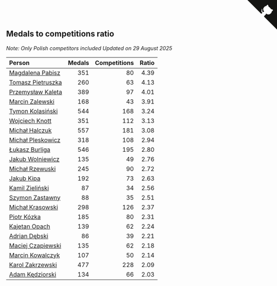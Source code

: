 ## Medals to competitions ratio

*Note: Only Polish competitors included*
*Updated on 29 August 2025*

| Person | Medals | Competitions | Ratio |
| :--- | ---: | ---: | ---: |
| [Magdalena Pabisz](https://www.worldcubeassociation.org/persons/2017PABI01) | 351 | 80 | 4.39 |
| [Tomasz Pietruszka](https://www.worldcubeassociation.org/persons/2021PIET01) | 260 | 63 | 4.13 |
| [Przemysław Kaleta](https://www.worldcubeassociation.org/persons/2012KALE01) | 389 | 97 | 4.01 |
| [Marcin Zalewski](https://www.worldcubeassociation.org/persons/2011ZALE02) | 168 | 43 | 3.91 |
| [Tymon Kolasiński](https://www.worldcubeassociation.org/persons/2016KOLA02) | 544 | 168 | 3.24 |
| [Wojciech Knott](https://www.worldcubeassociation.org/persons/2011KNOT01) | 351 | 112 | 3.13 |
| [Michał Halczuk](https://www.worldcubeassociation.org/persons/2006HALC01) | 557 | 181 | 3.08 |
| [Michał Pleskowicz](https://www.worldcubeassociation.org/persons/2009PLES01) | 318 | 108 | 2.94 |
| [Łukasz Burliga](https://www.worldcubeassociation.org/persons/2013BURL01) | 546 | 195 | 2.80 |
| [Jakub Wolniewicz](https://www.worldcubeassociation.org/persons/2012WOLN01) | 135 | 49 | 2.76 |
| [Michał Rzewuski](https://www.worldcubeassociation.org/persons/2014RZEW01) | 245 | 90 | 2.72 |
| [Jakub Kipa](https://www.worldcubeassociation.org/persons/2010KIPA01) | 192 | 73 | 2.63 |
| [Kamil Zieliński](https://www.worldcubeassociation.org/persons/2008ZIEL01) | 87 | 34 | 2.56 |
| [Szymon Zastawny](https://www.worldcubeassociation.org/persons/2023ZAST01) | 88 | 35 | 2.51 |
| [Michał Krasowski](https://www.worldcubeassociation.org/persons/2013KRAS02) | 298 | 126 | 2.37 |
| [Piotr Kózka](https://www.worldcubeassociation.org/persons/2005KOZK01) | 185 | 80 | 2.31 |
| [Kajetan Opach](https://www.worldcubeassociation.org/persons/2018OPAC01) | 139 | 62 | 2.24 |
| [Adrian Dębski](https://www.worldcubeassociation.org/persons/2017DEBS01) | 86 | 39 | 2.21 |
| [Maciej Czapiewski](https://www.worldcubeassociation.org/persons/2014CZAP01) | 135 | 62 | 2.18 |
| [Marcin Kowalczyk](https://www.worldcubeassociation.org/persons/2011KOWA01) | 107 | 50 | 2.14 |
| [Karol Zakrzewski](https://www.worldcubeassociation.org/persons/2014ZAKR01) | 477 | 228 | 2.09 |
| [Adam Kędziorski](https://www.worldcubeassociation.org/persons/2019KEDZ01) | 134 | 66 | 2.03 |


<a href="https://github.com/maxidragon/wca_statistics_pl" class="github-corner" aria-label="View source on Github"><svg width="80" height="80" viewBox="0 0 250 250" style="fill:#151513; color:#fff; position: absolute; top: 0; border: 0; right: 0;" aria-hidden="true"><path d="M0,0 L115,115 L130,115 L142,142 L250,250 L250,0 Z"></path><path d="M128.3,109.0 C113.8,99.7 119.0,89.6 119.0,89.6 C122.0,82.7 120.5,78.6 120.5,78.6 C119.2,72.0 123.4,76.3 123.4,76.3 C127.3,80.9 125.5,87.3 125.5,87.3 C122.9,97.6 130.6,101.9 134.4,103.2" fill="currentColor" style="transform-origin: 130px 106px;" class="octo-arm"></path><path d="M115.0,115.0 C114.9,115.1 118.7,116.5 119.8,115.4 L133.7,101.6 C136.9,99.2 139.9,98.4 142.2,98.6 C133.8,88.0 127.5,74.4 143.8,58.0 C148.5,53.4 154.0,51.2 159.7,51.0 C160.3,49.4 163.2,43.6 171.4,40.1 C171.4,40.1 176.1,42.5 178.8,56.2 C183.1,58.6 187.2,61.8 190.9,65.4 C194.5,69.0 197.7,73.2 200.1,77.6 C213.8,80.2 216.3,84.9 216.3,84.9 C212.7,93.1 206.9,96.0 205.4,96.6 C205.1,102.4 203.0,107.8 198.3,112.5 C181.9,128.9 168.3,122.5 157.7,114.1 C157.9,116.9 156.7,120.9 152.7,124.9 L141.0,136.5 C139.8,137.7 141.6,141.9 141.8,141.8 Z" fill="currentColor" class="octo-body"></path></svg></a><style>.github-corner:hover .octo-arm{animation:octocat-wave 560ms ease-in-out}@keyframes octocat-wave{0%,100%{transform:rotate(0)}20%,60%{transform:rotate(-25deg)}40%,80%{transform:rotate(10deg)}}@media (max-width:500px){.github-corner:hover .octo-arm{animation:none}.github-corner .octo-arm{animation:octocat-wave 560ms ease-in-out}}</style>
